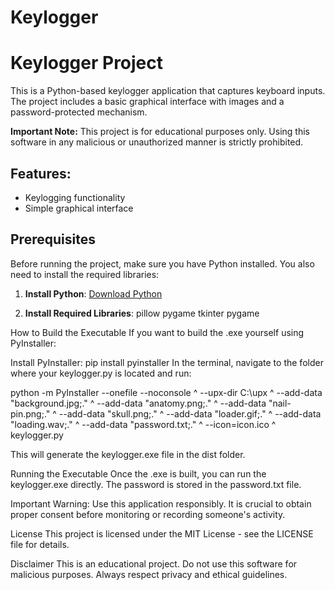 # Keylogger
# Keylogger Project

This is a Python-based keylogger application that captures keyboard inputs. The project includes a basic graphical interface with images and a password-protected mechanism.

**Important Note:** This project is for educational purposes only. Using this software in any malicious or unauthorized manner is strictly prohibited.

## Features:
- Keylogging functionality
- Simple graphical interface

## Prerequisites

Before running the project, make sure you have Python installed. You also need to install the required libraries:

1. **Install Python**: [Download Python](https://www.python.org/downloads/)

2. **Install Required Libraries**:
pillow
pygame
tkinter
pygame

How to Build the Executable
If you want to build the .exe yourself using PyInstaller:

Install PyInstaller:
pip install pyinstaller
In the terminal, navigate to the folder where your keylogger.py is located and run:

python -m PyInstaller --onefile --noconsole ^
  --upx-dir C:\upx ^
  --add-data "background.jpg;." ^
  --add-data "anatomy.png;." ^
  --add-data "nail-pin.png;." ^
  --add-data "skull.png;." ^
  --add-data "loader.gif;." ^
  --add-data "loading.wav;." ^
  --add-data "password.txt;." ^
  --icon=icon.ico ^
  keylogger.py

This will generate the keylogger.exe file in the dist folder.

Running the Executable
Once the .exe is built, you can run the keylogger.exe directly. The password is stored in the password.txt file.

Important Warning: Use this application responsibly. It is crucial to obtain proper consent before monitoring or recording someone's activity.

License
This project is licensed under the MIT License - see the LICENSE file for details.

Disclaimer
This is an educational project. Do not use this software for malicious purposes. Always respect privacy and ethical guidelines.
